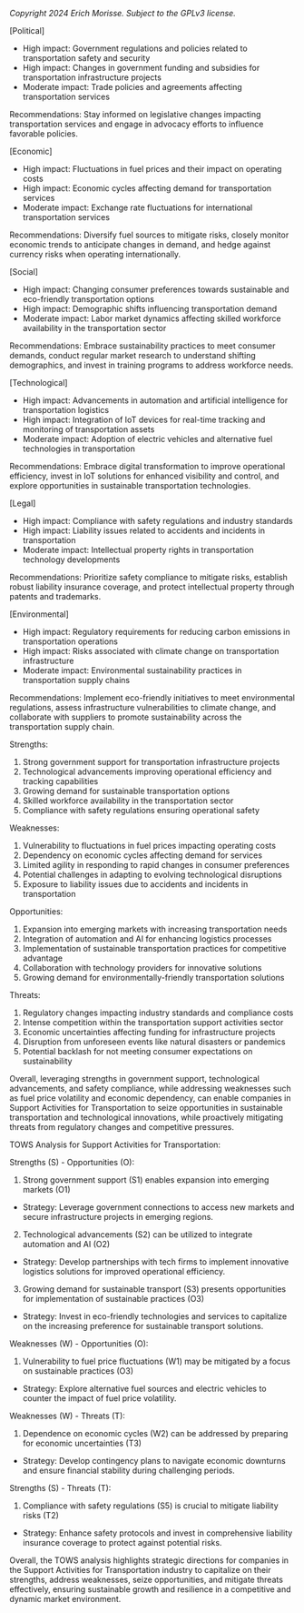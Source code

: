 *Copyright 2024 Erich Morisse.  Subject to the GPLv3 license.*


[Political]
- High impact: Government regulations and policies related to transportation safety and security
- High impact: Changes in government funding and subsidies for transportation infrastructure projects
- Moderate impact: Trade policies and agreements affecting transportation services

Recommendations: Stay informed on legislative changes impacting transportation services and engage in advocacy efforts to influence favorable policies.

[Economic]
- High impact: Fluctuations in fuel prices and their impact on operating costs
- High impact: Economic cycles affecting demand for transportation services
- Moderate impact: Exchange rate fluctuations for international transportation services

Recommendations: Diversify fuel sources to mitigate risks, closely monitor economic trends to anticipate changes in demand, and hedge against currency risks when operating internationally.

[Social]
- High impact: Changing consumer preferences towards sustainable and eco-friendly transportation options
- High impact: Demographic shifts influencing transportation demand
- Moderate impact: Labor market dynamics affecting skilled workforce availability in the transportation sector

Recommendations: Embrace sustainability practices to meet consumer demands, conduct regular market research to understand shifting demographics, and invest in training programs to address workforce needs.

[Technological]
- High impact: Advancements in automation and artificial intelligence for transportation logistics
- High impact: Integration of IoT devices for real-time tracking and monitoring of transportation assets
- Moderate impact: Adoption of electric vehicles and alternative fuel technologies in transportation

Recommendations: Embrace digital transformation to improve operational efficiency, invest in IoT solutions for enhanced visibility and control, and explore opportunities in sustainable transportation technologies.

[Legal]
- High impact: Compliance with safety regulations and industry standards
- High impact: Liability issues related to accidents and incidents in transportation
- Moderate impact: Intellectual property rights in transportation technology developments

Recommendations: Prioritize safety compliance to mitigate risks, establish robust liability insurance coverage, and protect intellectual property through patents and trademarks.

[Environmental]
- High impact: Regulatory requirements for reducing carbon emissions in transportation operations
- High impact: Risks associated with climate change on transportation infrastructure
- Moderate impact: Environmental sustainability practices in transportation supply chains

Recommendations: Implement eco-friendly initiatives to meet environmental regulations, assess infrastructure vulnerabilities to climate change, and collaborate with suppliers to promote sustainability across the transportation supply chain.

Strengths:
1. Strong government support for transportation infrastructure projects
2. Technological advancements improving operational efficiency and tracking capabilities
3. Growing demand for sustainable transportation options
4. Skilled workforce availability in the transportation sector
5. Compliance with safety regulations ensuring operational safety

Weaknesses:
1. Vulnerability to fluctuations in fuel prices impacting operating costs
2. Dependency on economic cycles affecting demand for services
3. Limited agility in responding to rapid changes in consumer preferences
4. Potential challenges in adapting to evolving technological disruptions
5. Exposure to liability issues due to accidents and incidents in transportation

Opportunities:
1. Expansion into emerging markets with increasing transportation needs
2. Integration of automation and AI for enhancing logistics processes
3. Implementation of sustainable transportation practices for competitive advantage
4. Collaboration with technology providers for innovative solutions
5. Growing demand for environmentally-friendly transportation solutions

Threats:
1. Regulatory changes impacting industry standards and compliance costs
2. Intense competition within the transportation support activities sector
3. Economic uncertainties affecting funding for infrastructure projects
4. Disruption from unforeseen events like natural disasters or pandemics
5. Potential backlash for not meeting consumer expectations on sustainability

Overall, leveraging strengths in government support, technological advancements, and safety compliance, while addressing weaknesses such as fuel price volatility and economic dependency, can enable companies in Support Activities for Transportation to seize opportunities in sustainable transportation and technological innovations, while proactively mitigating threats from regulatory changes and competitive pressures.

TOWS Analysis for Support Activities for Transportation:

Strengths (S) - Opportunities (O):
1. Strong government support (S1) enables expansion into emerging markets (O1)
- Strategy: Leverage government connections to access new markets and secure infrastructure projects in emerging regions.

2. Technological advancements (S2) can be utilized to integrate automation and AI (O2)
- Strategy: Develop partnerships with tech firms to implement innovative logistics solutions for improved operational efficiency.

3. Growing demand for sustainable transport (S3) presents opportunities for implementation of sustainable practices (O3)
- Strategy: Invest in eco-friendly technologies and services to capitalize on the increasing preference for sustainable transport solutions.

Weaknesses (W) - Opportunities (O):
1. Vulnerability to fuel price fluctuations (W1) may be mitigated by a focus on sustainable practices (O3)
- Strategy: Explore alternative fuel sources and electric vehicles to counter the impact of fuel price volatility.

Weaknesses (W) - Threats (T):
1. Dependence on economic cycles (W2) can be addressed by preparing for economic uncertainties (T3)
- Strategy: Develop contingency plans to navigate economic downturns and ensure financial stability during challenging periods.

Strengths (S) - Threats (T):
1. Compliance with safety regulations (S5) is crucial to mitigate liability risks (T2)
- Strategy: Enhance safety protocols and invest in comprehensive liability insurance coverage to protect against potential risks.

Overall, the TOWS analysis highlights strategic directions for companies in the Support Activities for Transportation industry to capitalize on their strengths, address weaknesses, seize opportunities, and mitigate threats effectively, ensuring sustainable growth and resilience in a competitive and dynamic market environment.

